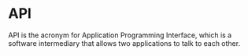 # API
API is the acronym for Application Programming Interface, which is a software intermediary that allows two applications to talk to each other.
